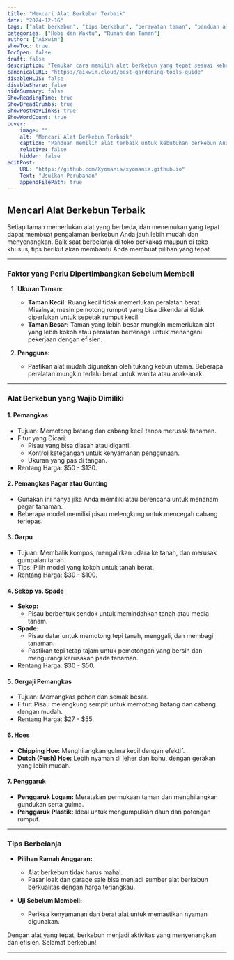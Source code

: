 ```yaml
---
title: "Mencari Alat Berkebun Terbaik"
date: "2024-12-16"
tags: ["alat berkebun", "tips berkebun", "perawatan taman", "panduan alat"]
categories: ["Hobi dan Waktu", "Rumah dan Taman"]
author: ["Aixwim"]
showToc: true
TocOpen: false
draft: false
description: "Temukan cara memilih alat berkebun yang tepat sesuai kebutuhan Anda, baik untuk taman kecil maupun besar. Pelajari alat-alat penting untuk berkebun yang efisien dan menyenangkan."
canonicalURL: "https://aixwim.cloud/best-gardening-tools-guide"
disableHLJS: false
disableShare: false
hideSummary: false
ShowReadingTime: true
ShowBreadCrumbs: true
ShowPostNavLinks: true
ShowWordCount: true
cover:
    image: ""
    alt: "Mencari Alat Berkebun Terbaik"
    caption: "Panduan memilih alat terbaik untuk kebutuhan berkebun Anda."
    relative: false
    hidden: false
editPost:
    URL: "https://github.com/Xyomania/xyomania.github.io"
    Text: "Usulkan Perubahan"
    appendFilePath: true
---
```


## Mencari Alat Berkebun Terbaik

Setiap taman memerlukan alat yang berbeda, dan menemukan yang tepat dapat membuat pengalaman berkebun Anda jauh lebih mudah dan menyenangkan. Baik saat berbelanja di toko perkakas maupun di toko khusus, tips berikut akan membantu Anda membuat pilihan yang tepat.

---

### **Faktor yang Perlu Dipertimbangkan Sebelum Membeli**

1. **Ukuran Taman:**
   - **Taman Kecil:** Ruang kecil tidak memerlukan peralatan berat. Misalnya, mesin pemotong rumput yang bisa dikendarai tidak diperlukan untuk sepetak rumput kecil.
   - **Taman Besar:** Taman yang lebih besar mungkin memerlukan alat yang lebih kokoh atau peralatan bertenaga untuk menangani pekerjaan dengan efisien.

2. **Pengguna:**
   - Pastikan alat mudah digunakan oleh tukang kebun utama. Beberapa peralatan mungkin terlalu berat untuk wanita atau anak-anak.

---

### **Alat Berkebun yang Wajib Dimiliki**

#### **1. Pemangkas**
- Tujuan: Memotong batang dan cabang kecil tanpa merusak tanaman.
- Fitur yang Dicari:
  - Pisau yang bisa diasah atau diganti.
  - Kontrol ketegangan untuk kenyamanan penggunaan.
  - Ukuran yang pas di tangan.
- Rentang Harga: $50 - $130.

#### **2. Pemangkas Pagar atau Gunting**
- Gunakan ini hanya jika Anda memiliki atau berencana untuk menanam pagar tanaman.
- Beberapa model memiliki pisau melengkung untuk mencegah cabang terlepas.

#### **3. Garpu**
- Tujuan: Membalik kompos, mengalirkan udara ke tanah, dan merusak gumpalan tanah.
- Tips: Pilih model yang kokoh untuk tanah berat.
- Rentang Harga: $30 - $100.

#### **4. Sekop vs. Spade**
- **Sekop:**
  - Pisau berbentuk sendok untuk memindahkan tanah atau media tanam.
- **Spade:**
  - Pisau datar untuk memotong tepi tanah, menggali, dan membagi tanaman.
  - Pastikan tepi tetap tajam untuk pemotongan yang bersih dan mengurangi kerusakan pada tanaman.
- Rentang Harga: $30 - $50.

#### **5. Gergaji Pemangkas**
- Tujuan: Memangkas pohon dan semak besar.
- Fitur: Pisau melengkung sempit untuk memotong batang dan cabang dengan mudah.
- Rentang Harga: $27 - $55.

#### **6. Hoes**
- **Chipping Hoe:** Menghilangkan gulma kecil dengan efektif.
- **Dutch (Push) Hoe:** Lebih nyaman di leher dan bahu, dengan gerakan yang lebih mudah.

#### **7. Penggaruk**
- **Penggaruk Logam:** Meratakan permukaan taman dan menghilangkan gundukan serta gulma.
- **Penggaruk Plastik:** Ideal untuk mengumpulkan daun dan potongan rumput.

---

### **Tips Berbelanja**

- **Pilihan Ramah Anggaran:**
  - Alat berkebun tidak harus mahal.
  - Pasar loak dan garage sale bisa menjadi sumber alat berkebun berkualitas dengan harga terjangkau.

- **Uji Sebelum Membeli:**
  - Periksa kenyamanan dan berat alat untuk memastikan nyaman digunakan.

Dengan alat yang tepat, berkebun menjadi aktivitas yang menyenangkan dan efisien. Selamat berkebun!

---
